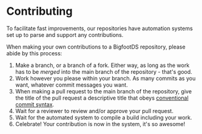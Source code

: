 # Contributing

To facilitate fast improvements, our repositories have automation systems set up to parse and support any contributions.

When making your own contributions to a BigfootDS repository, please abide by this process: 

1. Make a branch, or a branch of a fork. Either way, as long as the work has to be _merged_ into the main branch of the repository - that's good.
2. Work however you please within your branch. As many commits as you want, whatever commit messages you want.
3. When making a pull request to the main branch of the repository, give the title of the pull request a descriptive title that obeys [conventional commit syntax](https://www.conventionalcommits.org/en/v1.0.0/).
4. Wait for a reviewer to review and/or approve your pull request.
5. Wait for the automated system to compile a build including your work.
6. Celebrate! Your contribution is now in the system, it's so awesome!
